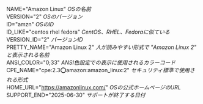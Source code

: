 NAME="Amazon Linux"   _OSの名前_  
VERSION="2"   _OSのバージョン_  
ID="amzn"   _OSのID_  
ID_LIKE="centos rhel fedora"   _CentOS、RHEL、Fedoraに似ている_  
VERSION_ID="2"   _バージョンID_  
PRETTY_NAME="Amazon Linux 2"   _人が読みやすい形式で "Amazon Linux 2" と表示される名前_  
ANSI_COLOR="0;33"   _ANSI色設定での表示に使用されるカラーコード_  
CPE_NAME="cpe:2.3:o:amazon:amazon_linux:2"   _セキュリティ標準で使用される形式_  
HOME_URL="https://amazonlinux.com/"   _OSの公式ホームページのURL_  
SUPPORT_END="2025-06-30"   _サポートが終了する日付_